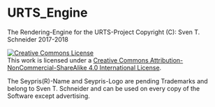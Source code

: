 # URTS_Engine
The Rendering-Engine for the URTS-Project
Copyright (C): Sven T. Schneider 2017-2018

<a rel="license" href="http://creativecommons.org/licenses/by-nc-sa/4.0/"><img alt="Creative Commons License" style="border-width:0" src="https://i.creativecommons.org/l/by-nc-sa/4.0/88x31.png" /></a><br />This work is licensed under a <a rel="license" href="http://creativecommons.org/licenses/by-nc-sa/4.0/">Creative Commons Attribution-NonCommercial-ShareAlike 4.0 International License</a>.

The Seypris(R)-Name and Seypris-Logo are pending Trademarks and belong to Sven T. Schneider and can be used on every copy of the Software except advertising.
